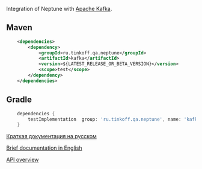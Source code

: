 Integration of Neptune with [Apache Kafka](https://kafka.apache.org/).

## Maven

```xml
    <dependencies>
        <dependency>
            <groupId>ru.tinkoff.qa.neptune</groupId>
            <artifactId>kafka</artifactId>
            <version>${LATEST_RELEASE_OR_BETA_VERSION}</version>
            <scope>test</scope>
        </dependency>
    </dependencies>
```

## Gradle

```groovy
    dependencies {
        testImplementation  group: 'ru.tinkoff.qa.neptune', name: 'kafka', version: LATEST_RELEASE_OR_BETA_VERSION    
    }
```

[Краткая документация на русском](./doc/rus/README.MD)

[Brief documentation in English](./doc/eng/README.MD)

[API overview](https://tinkoff.github.io/neptune/kafka/index.html)